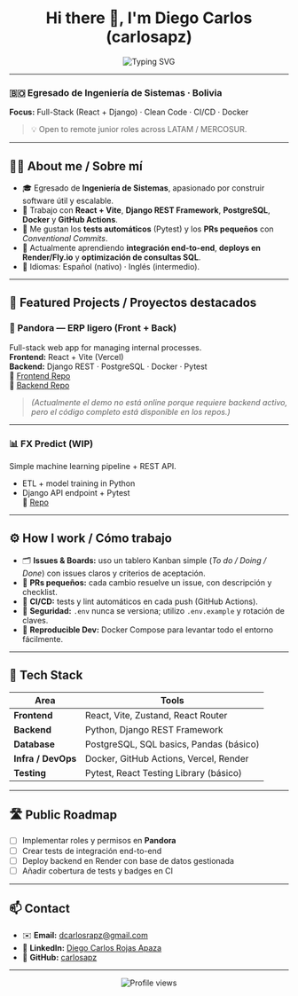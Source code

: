 <!-- Banner animado de typing (puedes cambiar el texto o quitarlo si no te gusta) -->
<h1 align="center">Hi there 👋, I'm Diego Carlos (carlosapz)</h1>
<p align="center">
  <img src="https://readme-typing-svg.herokuapp.com?font=Fira+Code&size=22&pause=1000&color=1A73E8&center=true&vCenter=true&width=480&lines=Full-Stack+Developer+%7C+React+%2B+Django;Clean+Code+and+Automation+Lover;Open+to+Remote+Opportunities" alt="Typing SVG" />
</p>

---

### 🇧🇴 Egresado de Ingeniería de Sistemas · Bolivia  
**Focus:** Full-Stack (React + Django) · Clean Code · CI/CD · Docker  

> 💡 Open to remote junior roles across LATAM / MERCOSUR.

---

## 🧍‍♂️ About me / Sobre mí
- 🎓 Egresado de **Ingeniería de Sistemas**, apasionado por construir software útil y escalable.  
- 🧰 Trabajo con **React + Vite**, **Django REST Framework**, **PostgreSQL**, **Docker** y **GitHub Actions**.  
- 🧪 Me gustan los **tests automáticos** (Pytest) y los **PRs pequeños** con *Conventional Commits*.  
- 🌱 Actualmente aprendiendo **integración end-to-end**, **deploys en Render/Fly.io** y **optimización de consultas SQL**.  
- 💬 Idiomas: Español (nativo) · Inglés (intermedio).  

---

## 🚀 Featured Projects / Proyectos destacados
### 🧩 Pandora — ERP ligero (Front + Back)
Full-stack web app for managing internal processes.  
**Frontend:** React + Vite (Vercel)  
**Backend:** Django REST · PostgreSQL · Docker · Pytest  
📁 [Frontend Repo](https://github.com/carlosapz/sistpandorafront)  
📁 [Backend Repo](https://github.com/carlosapz/sistpandorabackend)

> _(Actualmente el demo no está online porque requiere backend activo, pero el código completo está disponible en los repos.)_

---

### 📊 FX Predict (WIP)
Simple machine learning pipeline + REST API.  
- ETL + model training in Python  
- Django API endpoint + Pytest  
📁 [Repo](https://github.com/carlosapz/pandcompleteproject)

---

## ⚙️ How I work / Cómo trabajo
- 🗂️ **Issues & Boards:** uso un tablero Kanban simple (*To do / Doing / Done*) con issues claros y criterios de aceptación.  
- 🔁 **PRs pequeños:** cada cambio resuelve un issue, con descripción y checklist.  
- 🧪 **CI/CD:** tests y lint automáticos en cada push (GitHub Actions).  
- 🔐 **Seguridad:** `.env` nunca se versiona; utilizo `.env.example` y rotación de claves.  
- 🐳 **Reproducible Dev:** Docker Compose para levantar todo el entorno fácilmente.  

---

## 🧠 Tech Stack
| Area | Tools |
|------|--------|
| **Frontend** | React, Vite, Zustand, React Router |
| **Backend** | Python, Django REST Framework |
| **Database** | PostgreSQL, SQL basics, Pandas (básico) |
| **Infra / DevOps** | Docker, GitHub Actions, Vercel, Render |
| **Testing** | Pytest, React Testing Library (básico) |

---

## 🛣️ Public Roadmap
- [ ] Implementar roles y permisos en **Pandora**  
- [ ] Crear tests de integración end-to-end  
- [ ] Deploy backend en Render con base de datos gestionada  
- [ ] Añadir cobertura de tests y badges en CI  

---

## 📫 Contact
- ✉️ **Email:** [dcarlosrapz@gmail.com](mailto:dcarlosrapz@gmail.com)  
- 🔗 **LinkedIn:** [Diego Carlos Rojas Apaza](https://www.linkedin.com/in/diego-carlos-rojas-apaza-90b4a3252)  
- 🐙 **GitHub:** [carlosapz](https://github.com/carlosapz)

---

<p align="center">
  <img src="https://komarev.com/ghpvc/?username=carlosapz&color=blue&style=for-the-badge" alt="Profile views" />
</p>
